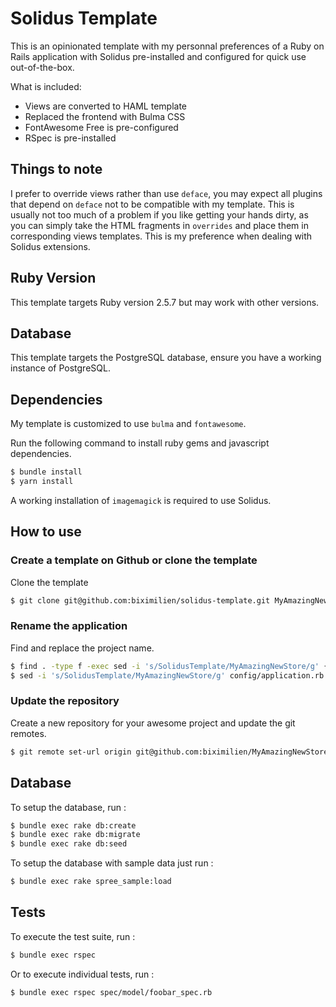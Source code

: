 # Solidus Template

This is an opinionated template with my personnal preferences of a Ruby on Rails
application with Solidus pre-installed and configured for quick use
out-of-the-box.

What is included:
* Views are converted to HAML template
* Replaced the frontend with Bulma CSS
* FontAwesome Free is pre-configured
* RSpec is pre-installed

## Things to note

I prefer to override views rather than use `deface`, you may expect all plugins
that depend on `deface` not to be compatible with my template. This is usually
not too much of a problem if you like getting your hands dirty, as you can
simply take the HTML fragments in `overrides` and place them in corresponding
views templates. This is my preference when dealing with Solidus extensions.

## Ruby Version

This template targets Ruby version 2.5.7 but may work with other versions.

## Database

This template targets the PostgreSQL database, ensure you have a working
instance of PostgreSQL.

## Dependencies

My template is customized to use `bulma` and `fontawesome`.

Run the following command to install ruby gems and javascript dependencies.

```sh
$ bundle install
$ yarn install
```

A working installation of `imagemagick` is required to use Solidus.

## How to use

### Create a template on Github or clone the template

Clone the template

```sh
$ git clone git@github.com:biximilien/solidus-template.git MyAmazingNewStore
```

### Rename the application

Find and replace the project name.

```sh
$ find . -type f -exec sed -i 's/SolidusTemplate/MyAmazingNewStore/g' {} \;
$ sed -i 's/SolidusTemplate/MyAmazingNewStore/g' config/application.rb
```

### Update the repository

Create a new repository for your awesome project and update the git remotes.

```sh
$ git remote set-url origin git@github.com:biximilien/MyAmazingNewStore.git
```

## Database

To setup the database, run :

```sh
$ bundle exec rake db:create
$ bundle exec rake db:migrate
$ bundle exec rake db:seed
```

To setup the database with sample data just run :

```sh
$ bundle exec rake spree_sample:load
```

## Tests

To execute the test suite, run :

```sh
$ bundle exec rspec
```

Or to execute individual tests, run :

```sh
$ bundle exec rspec spec/model/foobar_spec.rb
```
